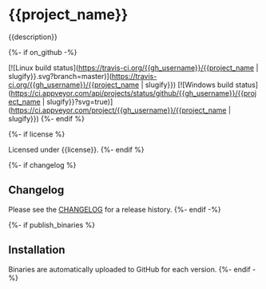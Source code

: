 # {{project_name}}

{{description}}

{%- if on_github -%}

[![Linux build status](https://travis-ci.org/{{gh_username}}/{{project_name | slugify}}.svg?branch=master)](https://travis-ci.org/{{gh_username}}/{{project_name | slugify}})
[![Windows build status](https://ci.appveyor.com/api/projects/status/github/{{gh_username}}/{{project_name | slugify}}?svg=true)](https://ci.appveyor.com/project/{{gh_username}}/{{project_name | slugify}})
{%- endif %}

{%- if license %}

Licensed under {{license}}.
{%- endif %}

{%- if changelog %}

## Changelog

Please see the [CHANGELOG](CHANGELOG.md) for a release history.
{%- endif -%}

{%- if publish_binaries %}

## Installation
Binaries are automatically uploaded to GitHub for each version.
{%- endif -%}
